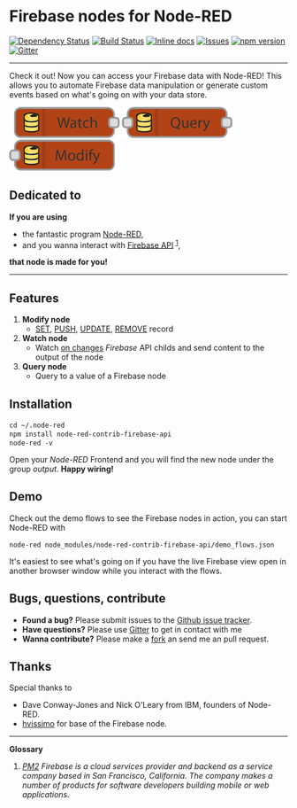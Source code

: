 # Firebase nodes for Node-RED

[![Dependency Status](https://gemnasium.com/vergissberlin/node-red-contrib-firebase-api.svg)](https://gemnasium.com/vergissberlin/node-red-contrib-firebase-api) [![Build Status](https://api.travis-ci.org/vergissberlin/node-red-contrib-firebase-api.png?branch=master)](https://travis-ci.org/vergissberlin/node-red-contrib-firebase-api) [![Inline docs](http://inch-ci.org/github/vergissberlin/node-red-contrib-firebase-api.svg?branch=master)](http://inch-ci.org/github/vergissberlin/node-red-contrib-firebase-api) [![Issues](http://img.shields.io/github/issues/vergissberlin/node-red-contrib-firebase-api.svg)](https://github.com/vergissberlin/node-red-contrib-firebase-api/issues "GitHub ticket system") [![npm version](https://img.shields.io/npm/v/node-red-contrib-keymetrics.png)](https://npmjs.org/package/node-red-contrib-firebase-api "View this project on npm") [![Gitter](https://badges.gitter.im/Join%20Chat.svg)](https://gitter.im/vergissberlin/node-red-contrib-firebase-api?utm_source=badge&utm_medium=badge&utm_campaign=pr-badge)

---

Check it out! Now you can access your Firebase data with Node-RED! 
This allows you to automate Firebase data manipulation or generate custom events based on what's going on with your data store.


![Inline docs](docs/node-watch-200.png) ![Inline docs](docs/node-query-200.png) ![Inline docs](docs/node-modify-200.png)


## Dedicated to

**If you are using**

- the fantastic program [Node-RED](http://nodered.org), 
- and you wanna interact with [Firebase API](https://www.firebase.com) <sup>[1](#glossary)</sup>,

**that node is made for you!**

---

## Features

1. **Modify node**
	- [SET](https://www.firebase.com/docs/web/api/firebase/set.html), [PUSH](https://www.firebase.com/docs/web/api/firebase/push.html), [UPDATE](https://www.firebase.com/docs/web/api/firebase/update.html), [REMOVE](https://www.firebase.com/docs/web/api/firebase/remove.html) record
2. **Watch node**
	- Watch [on changes](https://www.firebase.com/docs/web/api/query/on.html) _Firebase_ API childs and send content to the output of the node
3. **Query node**
	- Query to a value of a Firebase node

## Installation

	cd ~/.node-red
	npm install node-red-contrib-firebase-api
	node-red -v

Open your *Node-RED* Frontend and you will find the new node under the group *output*. **Happy wiring!**

## Demo
Check out the demo flows to see the Firebase nodes in action, you can start Node-RED with

    node-red node_modules/node-red-contrib-firebase-api/demo_flows.json

It's easiest to see what's going on if you have the live Firebase view open in another browser window while you interact with the flows.

## Bugs, questions, contribute
- **Found a bug?** Please submit issues to the [Github issue tracker](https://github.com/vergissberlin/node-red-contrib-firebase-api/issues).
- **Have questions?** Please use [Gitter](https://gitter.im/vergissberlin/node-red-contrib-firebase-api?utm_source=badge&utm_medium=badge&utm_campaign=pr-badge&utm_content=badge) to get in contact with me
- **Wanna contribute?** Please make a [fork](https://github.com/vergissberlin/node-red-contrib-firebase-api#fork-destination-box) an send me an pull request.


## Thanks
Special thanks to
- Dave Conway-Jones and Nick O'Leary from IBM, founders of Node-RED.
- [hvissimo](https://github.com/hovissimo) for base of the Firebase node.


---

**Glossary <a id="glossary"></a>**

1. *[PM2](https://github.com/Unitech/pm2) Firebase is a cloud services provider and backend as a service company based in San Francisco, California. The company makes a number of products for software developers building mobile or web applications.*

